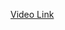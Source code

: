 <a href="https://drive.google.com/file/d/1dx4VVfYUGbNMSUfTO61r4GX3a13e4QdE/view?usp=drive_link">Video Link</a>
